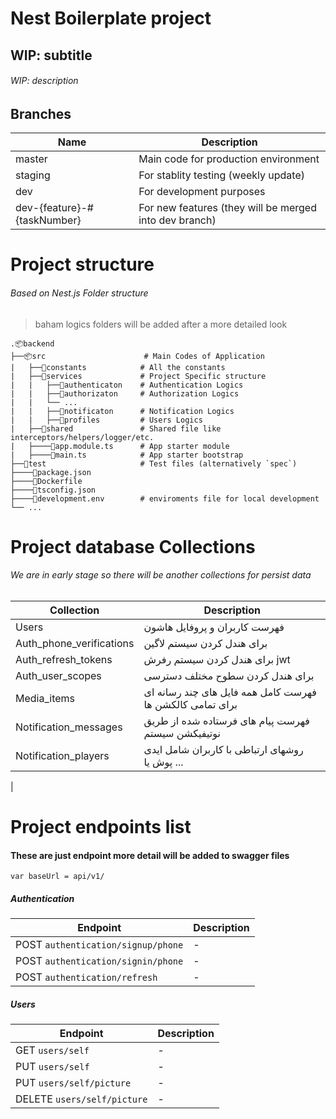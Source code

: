 # Nest Boilerplate project 
## WIP: subtitle
###### WIP: description


## Branches
|Name| Description |
| -- | ------ |
| master | Main code for production environment |
| staging | For stablity testing (weekly update) |
| dev | For development purposes |
| dev-{feature}-#{taskNumber} | For new features (they will be merged into dev branch) |



# Project structure
###### Based on Nest.js Folder structure
> baham logics folders will be added after a more detailed look

    .📦backend
    ├──📦src                      # Main Codes of Application
    |   ├──📂constants            # All the constants  
    |   ├──📂services             # Project Specific structure
    |   |   ├──📂authenticaton    # Authentication Logics
    |   |   ├──📂authorizaton     # Authorization Logics
    |   |   └── ...
    |   |   ├──📂notificaton      # Notification Logics
    |   |   ├──📂profiles         # Users Logics
    |   ├──📂shared               # Shared file like interceptors/helpers/logger/etc.
    |   ├────📜app.module.ts      # App starter module
    |   ├────📜main.ts            # App starter bootstrap
    ├──📂test                     # Test files (alternatively `spec`) 
    ├────📜package.json
    ├────📜Dockerfile 
    ├────📜tsconfig.json 
    ├────📜development.env        # enviroments file for local development 
    └── ...

# Project database Collections
###### We are in early stage so there will be another collections for persist data
| Collection | Description |
| - | - |
| Users | فهرست کاربران و پروفایل هاشون |
| Auth_phone_verifications | برای هندل کردن سیستم لاگین |
| Auth_refresh_tokens | برای هندل کردن سیستم رفرش jwt |
| Auth_user_scopes | برای هندل کردن سطوح مختلف دسترسی |
| Media_items | فهرست کامل همه فایل های چند رسانه ای برای تمامی کالکشن ها |
| Notification_messages | فهرست پیام های فرستاده شده از طریق نوتیفیکشن سیستم |
| Notification_players | روشهای ارتباطی با کاربران شامل ایدی پوش یا ... |
|
# Project endpoints list 
#### These are just endpoint more detail will be added to swagger files
`var baseUrl = api/v1/`
##### Authentication

|Endpoint|Description|
| - | - |
| POST `authentication/signup/phone` | - |
| POST `authentication/signin/phone` | - |
| POST `authentication/refresh` | - |


##### Users
|Endpoint|Description|
| - | - |
| GET `users/self` | - |
| PUT `users/self` | - |
| PUT `users/self/picture` | - |
| DELETE `users/self/picture` | - |
